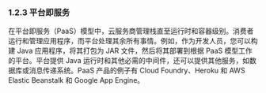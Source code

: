 ### 1.2.3 平台即服务

在平台即服务（PaaS）模型中，云服务商管理栈直至运行时和容器级别。消费者运行和管理应用程序，而平台处理其余所有事情。例如，作为开发人员，您可以构建 Java 应用程序，将其打包为 JAR 文件，然后将其部署到根据 PaaS 模型工作的平台。平台提供 Java 运行时和其他必需的中间件，还可以提供其他服务，如数据库或消息传递系统。PaaS 产品的例子有 Cloud Foundry、Heroku 和 AWS
Elastic Beanstalk 和 Google App Engine。
